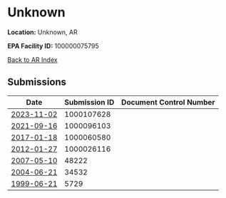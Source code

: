 # Unknown

**Location:** Unknown, AR

**EPA Facility ID:** 100000075795

[Back to AR Index](../../index.md)

## Submissions

| Date | Submission ID | Document Control Number |
|------|--------------|-------------------------|
| [2023-11-02](submissions/1000107628.md) | 1000107628 |  |
| [2021-09-16](submissions/1000096103.md) | 1000096103 |  |
| [2017-01-18](submissions/1000060580.md) | 1000060580 |  |
| [2012-01-27](submissions/1000026116.md) | 1000026116 |  |
| [2007-05-10](submissions/48222.md) | 48222 |  |
| [2004-06-21](submissions/34532.md) | 34532 |  |
| [1999-06-21](submissions/5729.md) | 5729 |  |
